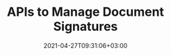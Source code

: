 ---
############################# Static ############################
layout: "product"
date: 2021-04-27T09:31:06+03:00
draft: false

############################# Head ############################
head_title: ".NET & Java Library to Create Digitally Signed Documents with Text or Image"
head_description: "Document Sign APIs native to C# .NET & Java. Supports text, image, digital signatures by uploading, typing or drawing for MS Office, PDF, BMP, JPEG & TIFF."

############################# Header ############################
title: "APIs to Manage Document Signatures"
description: "APIs that seamlessly enhance .NET & Java applications to configure & manipulate various types of digital signatures & certificates."

############################# APIs ###############################
apis:
  enable: true

  api:
    # api loop
    - title: "GroupDocs.Signature On Premise APIs Include"
      
      api_product:
        # api_product loop
        - link: "https://products.groupdocs.com/signature/net/"
          img_alt: "GroupDocs.Signature for .NET"
          image: "https://www.groupdocs.cloud/templates/groupdocs/images/product-logos/groupdocs-signature-net.png"
          product: "GroupDocs.Signature for"
          platform: ".NET"
          content: "Native .NET APIs for Windows Forms, ASP.NET, WPF, WCF & other .NET Framework based applications."

        # api_product loop
        - link: "https://products.groupdocs.com/signature/java/"
          img_alt: "GroupDocs.Signature for Java"
          image: "https://www.groupdocs.cloud/templates/groupdocs/images/product-logos/groupdocs-signature-java.png"
          product: "GroupDocs.Signature for"
          platform: "Java"
          content: "Native Java APIs for the Desktop, Web & other Java SE or EE based applications."

############################# Back to top ###############################
back_to_top:
  enable: true
---